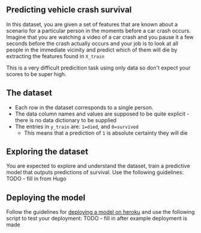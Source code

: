 ## Predicting vehicle crash survival

In this dataset, you are given a set of features that are known about a scenario for a particular person in the moments
before a car crash occurs. Imagine that you are watching a video of a car crash and you pause it a few seconds before
the crash actually occurs and your job is to look at all people in the immediate vicinity and predict which of them will
die by extracting the features found in `X_train`

This is a very difficult predicition task using only data so don't expect your scores to be super high.

## The dataset

- Each row in the dataset corresponds to a single person.
- The data column names and values are supposed to be quite explicit - there is no data dictionary to be supplied
- The entries in `y_train` are: `1=died`, and `0=survived`
    - This means that a prediction of `1` is absolute certainty they will die

## Exploring the dataset

You are expected to explore and understand the dataset, train a predictive model that outputs predictions of survival.
Use the following guidelines: TODO - fill in from Hugo

## Deploying the model

Follow the guidelines for [deploying a model on heroku](https://github.com/LDSSA/heroku-model-deploy) and use the
following script to test your deployment: TODO - fill in after example deployment is made

